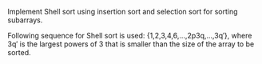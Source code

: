 Implement Shell sort using insertion sort and selection sort for sorting subarrays.

Following sequence for Shell sort is used: {1,2,3,4,6,...,2p3q,...,3q′}, where 3q′ is the largest powers of 3 that is smaller than the size of the array to be sorted.
